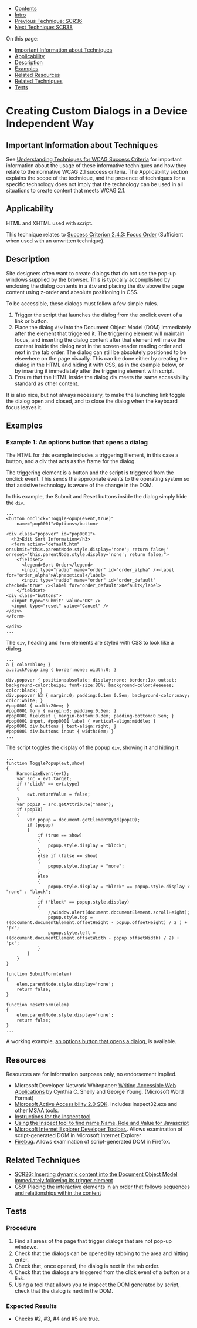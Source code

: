 -   [Contents](https://www.w3.org/WAI/WCAG21/Techniques/#techniques "Table of Contents")
-   [Intro](https://www.w3.org/WAI/WCAG21/Techniques/#introduction "Introduction to Techniques")
-   [Previous Technique: SCR36](SCR36)
-   [Next Technique: SCR38](SCR38)

On this page:

-   [Important Information about Techniques](#important-information)
-   [Applicability](#applicability)
-   [Description](#description)
-   [Examples](#examples)
-   [Related Resources](#resources)
-   [Related Techniques](#related)
-   [Tests](#tests)

Creating Custom Dialogs in a Device Independent Way
===================================================

Important Information about Techniques
--------------------------------------

See [Understanding Techniques for WCAG Success Criteria](https://www.w3.org/WAI/WCAG21/Understanding/understanding-techniques) for important information about the usage of these informative techniques and how they relate to the normative WCAG 2.1 success criteria. The Applicability section explains the scope of the technique, and the presence of techniques for a specific technology does not imply that the technology can be used in all situations to create content that meets WCAG 2.1.

Applicability
-------------

HTML and XHTML used with script.

This technique relates to [Success Criterion 2.4.3: Focus Order](https://www.w3.org/WAI/WCAG21/Understanding/focus-order) (Sufficient when used with an unwritten technique).

Description
-----------

Site designers often want to create dialogs that do not use the pop-up windows supplied by the browser. This is typically accomplished by enclosing the dialog contents in a `div` and placing the `div` above the page content using z-order and absolute positioning in CSS.

To be accessible, these dialogs must follow a few simple rules.

1.  Trigger the script that launches the dialog from the onclick event of a link or button.
2.  Place the dialog `div` into the Document Object Model (DOM) immediately after the element that triggered it. The triggering element will maintain focus, and inserting the dialog content after that element will make the content inside the dialog next in the screen-reader reading order and next in the tab order. The dialog can still be absolutely positioned to be elsewhere on the page visually. This can be done either by creating the dialog in the HTML and hiding it with CSS, as in the example below, or by inserting it immediately after the triggering element with script.
3.  Ensure that the HTML inside the dialog div meets the same accessibility standard as other content.

It is also nice, but not always necessary, to make the launching link toggle the dialog open and closed, and to close the dialog when the keyboard focus leaves it.

Examples
--------

### Example 1: An options button that opens a dialog

The HTML for this example includes a triggering Element, in this case a button, and a div that acts as the frame for the dialog.

The triggering element is a button and the script is triggered from the onclick event. This sends the appropriate events to the operating system so that assistive technology is aware of the change in the DOM.

In this example, the Submit and Reset buttons inside the dialog simply hide the `div`.

    ...
    <button onclick="TogglePopup(event,true)"
        name="pop0001">Options</button>

    <div class="popover" id="pop0001">
      <h3>Edit Sort Information</h3>
      <form action="default.htm" onsubmit="this.parentNode.style.display='none'; return false;" onreset="this.parentNode.style.display='none'; return false;">
        <fieldset>
          <legend>Sort Order</legend> 
          <input type="radio" name="order" id="order_alpha" /><label for="order_alpha">Alphabetical</label>
          <input type="radio" name="order" id="order_default" checked="true" /><label for="order_default">Default</label>
        </fieldset>
    <div class="buttons">
      <input type="submit" value="OK" />
      <input type="reset" value="Cancel" />
    </div>
    </form>

    </div>
    ...

The `div`, heading and `form` elements are styled with CSS to look like a dialog.

    ...
    a { color:blue; }
    a.clickPopup img { border:none; width:0; }

    div.popover { position:absolute; display:none; border:1px outset; background-color:beige; font-size:80%; background-color:#eeeeee; color:black; }
    div.popover h3 { margin:0; padding:0.1em 0.5em; background-color:navy; color:white; }
    #pop0001 { width:20em; }
    #pop0001 form { margin:0; padding:0.5em; }
    #pop0001 fieldset { margin-bottom:0.3em; padding-bottom:0.5em; }
    #pop0001 input, #pop0001 label { vertical-align:middle; }
    #pop0001 div.buttons { text-align:right; }
    #pop0001 div.buttons input { width:6em; }
    ...

The script toggles the display of the popup `div`, showing it and hiding it.

    ...
    function TogglePopup(evt,show)
    {
        HarmonizeEvent(evt);
        var src = evt.target;
        if ("click" == evt.type)
        {
            evt.returnValue = false;
        }
        var popID = src.getAttribute("name");
        if (popID)
        {
            var popup = document.getElementById(popID);
            if (popup)
            {
                if (true == show)
                {
                    popup.style.display = "block";
                }
                else if (false == show)
                {
                    popup.style.display = "none";
                }
                else
                {
                    popup.style.display = "block" == popup.style.display ? "none" : "block";
                }
                if ("block" == popup.style.display)
                {
                    //window.alert(document.documentElement.scrollHeight);
                    popup.style.top = ((document.documentElement.offsetHeight - popup.offsetHeight) / 2 ) + 'px';
                    popup.style.left = ((document.documentElement.offsetWidth - popup.offsetWidth) / 2) + 'px';
                }
            }
        }
    }

    function SubmitForm(elem)
    { 
        elem.parentNode.style.display='none'; 
        return false;
    }

    function ResetForm(elem)
    { 
        elem.parentNode.style.display='none'; 
        return false;
    }
    ...

A working example, [an options button that opens a dialog](../../working-examples/script-options-button-dialog/), is available.

Resources
---------

Resources are for information purposes only, no endorsement implied.

-   Microsoft Developer Network Whitepaper: [Writing Accessible Web Applications](http://download.microsoft.com/download/0/f/5/0f5e941c-c495-401a-9031-eab8315da35e/writing_accessible_web_applications.doc) by Cynthia C. Shelly and George Young. (Microsoft Word Format)
-   [Microsoft Active Accessibility 2.0 SDK](https://msdn.microsoft.com/en-us/library/ms695716.aspx). Includes Inspect32.exe and other MSAA tools.
-   [Instructions for the Inspect tool](https://msdn.microsoft.com/en-us/library/windows/desktop/dd318521(v=vs.85).aspx)
-   [Using the Inspect tool to find name Name, Role and Value for Javascript](http://www.eramp.com/david/name-role-value-using-inspect.htm)
-   [Microsoft Internet Explorer Developer Toolbar.](http://www.microsoft.com/en-us/download/details.aspx?id=18359). Allows examination of script-generated DOM in Microsoft Internet Explorer
-   [Firebug](http://getfirebug.com/). Allows examination of script-generated DOM in Firefox.

Related Techniques
------------------

-   [SCR26: Inserting dynamic content into the Document Object Model immediately following its trigger element](https://www.w3.org/WAI/WCAG21/Techniques/client-side-script/SCR26)
-   [G59: Placing the interactive elements in an order that follows sequences and relationships within the content](https://www.w3.org/WAI/WCAG21/Techniques/general/G59)

Tests
-----

### Procedure

1.  Find all areas of the page that trigger dialogs that are not pop-up windows.
2.  Check that the dialogs can be opened by tabbing to the area and hitting enter.
3.  Check that, once opened, the dialog is next in the tab order.
4.  Check that the dialogs are triggered from the click event of a button or a link.
5.  Using a tool that allows you to inspect the DOM generated by script, check that the dialog is next in the DOM.

### Expected Results

-   Checks \#2, \#3, \#4 and \#5 are true.
